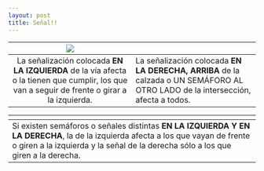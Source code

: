 ```yaml
---
layout: post
title: Señal!!
---
```


|    ![](C:\Users\Usuario\OneDrive\Escritorio\imagen1.jpg)     | ![]()                                                        |
| :----------------------------------------------------------: | ------------------------------------------------------------ |
| La señalización colocada **EN LA IZQUIERDA** de la vía afecta o la tienen que cumplir, los que van a seguir de frente o girar a la izquierda. | La señalización colocada **EN LA DERECHA, ARRIBA** de la calzada o UN SEMÁFORO AL OTRO LADO de la intersección, afecta a todos. |

| ![]()                                                        |
| :----------------------------------------------------------- |
| Si existen semáforos o señales distintas **EN LA IZQUIERDA Y EN LA DERECHA**, la de la izquierda afecta a los que vayan de frente o giren a la izquierda y la señal de la derecha sólo a los que giren a la derecha. |
